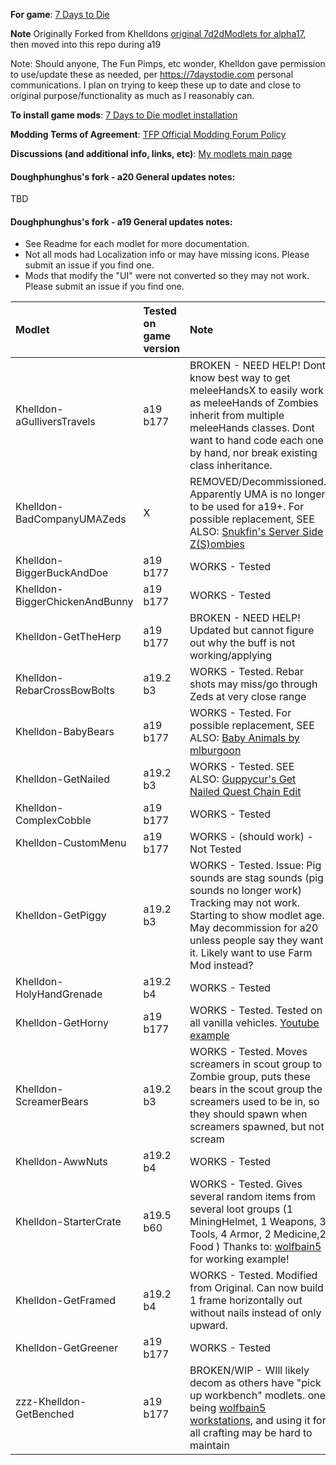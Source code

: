**For game**: [7 Days to Die](https://7daystodie.com)

**Note**
Originally Forked from Khelldons [original 7d2dModlets for alpha17](https://github.com/Khelldon/7d2dModlets), then moved into this repo during a19

Note: Should anyone, The Fun Pimps, etc wonder, Khelldon gave permission to use/update these as needed, per https://7daystodie.com personal communications. I plan on trying to keep these up to date and close to original purpose/functionality as much as I reasonably can.

**To install game mods**: [7 Days to Die modlet installation](https://gist.github.com/doughphunghus/a1907c5f63b5fe79bd823965328f25bf)

**Modding Terms of Agreement**: [TFP Official Modding Forum Policy ](https://community.7daystodie.com/topic/4189-tfp-official-modding-forum-policy/)

**Discussions (and additional info, links, etc)**: [My modlets main page](https://community.7daystodie.com/topic/17197-doughs-modlets)

#### Doughphunghus's fork - a20 General updates notes:
TBD

#### Doughphunghus's fork - a19 General updates notes:
- See Readme for each modlet for more documentation.
- Not all mods had Localization info or may have missing icons.  Please submit an issue if you find one.
- Mods that modify the "UI" were not converted so they may not work. Please submit an issue if you find one.

| Modlet | Tested on game version  | Note |
| :------------ | :------------- | :------------- |
| Khelldon-aGulliversTravels | a19 b177 | BROKEN - NEED HELP! Dont know best way to get meleeHandsX to easily work as meleeHands of Zombies inherit from multiple meleeHands classes. Dont want to hand code each one by hand, nor break existing class inheritance. |
| Khelldon-BadCompanyUMAZeds| X | REMOVED/Decommissioned. Apparently UMA is no longer to be used for a19+. For possible replacement, SEE ALSO: [Snukfin's Server Side Z(S)ombies](https://community.7daystodie.com/topic/17992-snukfins-server-side-zsombies/)||
| Khelldon-BiggerBuckAndDoe| a19 b177 | WORKS - Tested |
| Khelldon-BiggerChickenAndBunny| a19 b177 | WORKS - Tested |
| Khelldon-GetTheHerp| a19 b177 | BROKEN - NEED HELP! Updated but cannot figure out why the buff is not working/applying |
| Khelldon-RebarCrossBowBolts| a19.2 b3 | WORKS - Tested. Rebar shots may miss/go through Zeds at very close range |
| Khelldon-BabyBears | a19 b177 | WORKS - Tested. For possible replacement, SEE ALSO: [Baby Animals by mlburgoon](https://community.7daystodie.com/topic/17823-modlet-baby-animals)|
| Khelldon-GetNailed | a19.2 b3 | WORKS - Tested. SEE ALSO: [Guppycur's Get Nailed Quest Chain Edit](https://community.7daystodie.com/topic/9144-guppycurs-modlets)|
| Khelldon-ComplexCobble| a19 b177 | WORKS - Tested |
| Khelldon-CustomMenu | a19 b177 | WORKS - (should work) - Not Tested |
| Khelldon-GetPiggy | a19.2 b3 | WORKS - Tested. Issue: Pig sounds are stag sounds (pig sounds no longer work) Tracking may not work. Starting to show modlet age. May decommission for a20 unless people say they want it. Likely want to use Farm Mod instead? |
| Khelldon-HolyHandGrenade | a19.2 b4 | WORKS - Tested |
| Khelldon-GetHorny | a19 b177 | WORKS - Tested. Tested on all vanilla vehicles. [Youtube example](https://youtu.be/-wHA5mmyGn8)|
| Khelldon-ScreamerBears | a19.2 b3 | WORKS - Tested. Moves screamers in scout group to Zombie group, puts these bears in the scout group the screamers used to be in, so they should spawn when screamers spawned, but not scream |
| Khelldon-AwwNuts | a19.2 b4 | WORKS - Tested |
| Khelldon-StarterCrate | a19.5 b60 | WORKS - Tested. Gives several random items from several loot groups (1 MiningHelmet, 1 Weapons, 3 Tools, 4 Armor, 2 Medicine,2 Food ) Thanks to: [wolfbain5](https://github.com/wolfbain5/7dtd-a19/tree/master/wolfbain5%20-%20Starter%20Crate) for working example!|
| Khelldon-GetFramed | a19.2 b4 | WORKS - Tested.  Modified from Original.  Can now build 1 frame horizontally out without nails instead of only upward. |
| Khelldon-GetGreener | a19 b177 | WORKS - Tested |
| zzz-Khelldon-GetBenched | a19 b177 | BROKEN/WIP - WIll likely decom as others have "pick up workbench" modlets. one being [wolfbain5 workstations](https://github.com/wolfbain5/7dtd-a19/tree/master/wolfbain5%20workstations), and using it for all crafting may be hard to maintain |
